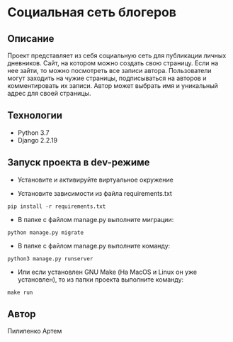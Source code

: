# Социальная сеть блогеров

## Описание

Проект представляет из себя социальную сеть для публикации личных
дневников. Сайт, на котором можно создать свою страницу. Если на нее зайти,
то можно посмотреть все записи автора. Пользователи могут заходить на
чужие страницы, подписываться на авторов и комментировать их записи.
Автор может выбрать имя и уникальный адрес для своей страницы.

## Технологии

- Python 3.7
- Django 2.2.19

## Запуск проекта в dev-режиме

- Установите и активируйте виртуальное окружение

- Установите зависимости из файла requirements.txt

```text
pip install -r requirements.txt
```

- В папке с файлом manage.py выполните миграции:

```text
python manage.py migrate
```

- В папке с файлом manage.py выполните команду:

```text
python3 manage.py runserver
```

- Или если установлен GNU Make (На MacOS и Linux он уже установлен), то из папки проекта выполните команду:

```text
make run
```

## Автор

Пилипенко Артем
